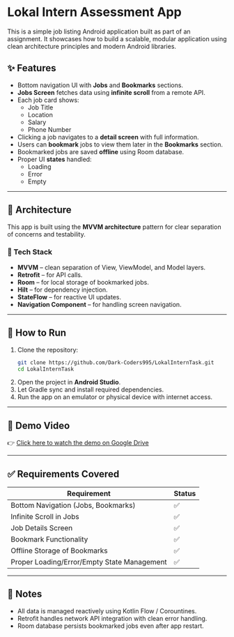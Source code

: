 # Lokal Intern Assessment App

This is a simple job listing Android application built as part of an assignment. It showcases how to build a scalable, modular application using clean architecture principles and modern Android libraries.

## ✨ Features

- Bottom navigation UI with **Jobs** and **Bookmarks** sections.
- **Jobs Screen** fetches data using **infinite scroll** from a remote API.
- Each job card shows:
  - Job Title
  - Location
  - Salary
  - Phone Number
- Clicking a job navigates to a **detail screen** with full information.
- Users can **bookmark** jobs to view them later in the **Bookmarks** section.
- Bookmarked jobs are saved **offline** using Room database.
- Proper UI **states** handled:
  - Loading
  - Error
  - Empty

---

## 🧱 Architecture

This app is built using the **MVVM architecture** pattern for clear separation of concerns and testability.

### 🔧 Tech Stack

- **MVVM** – clean separation of View, ViewModel, and Model layers.
- **Retrofit** – for API calls.
- **Room** – for local storage of bookmarked jobs.
- **Hilt** – for dependency injection.
- **StateFlow** – for reactive UI updates.
- **Navigation Component** – for handling screen navigation.

---

## 🧪 How to Run

1. Clone the repository:
   ```bash
   git clone https://github.com/Dark-Coders995/LokalInternTask.git
   cd LokalInternTask
   ```
2. Open the project in **Android Studio**.
3. Let Gradle sync and install required dependencies.
4. Run the app on an emulator or physical device with internet access.

---

## 🎥 Demo Video

👉 [Click here to watch the demo on Google Drive](https://drive.google.com/file/d/1xWDnv2vMjwJtIUxJDIvwXeAiAVemHja3/view?usp=sharing)

---

## ✅ Requirements Covered

| Requirement                                    | Status  |
|------------------------------------------------|---------|
| Bottom Navigation (Jobs, Bookmarks)            | ✅      |
| Infinite Scroll in Jobs                        | ✅      |
| Job Details Screen                             | ✅      |
| Bookmark Functionality                         | ✅      |
| Offline Storage of Bookmarks                   | ✅      |
| Proper Loading/Error/Empty State Management    | ✅      |

---

## 📌 Notes

- All data is managed reactively using Kotlin Flow / Corountines.
- Retrofit handles network API integration with clean error handling.
- Room database persists bookmarked jobs even after app restart.
